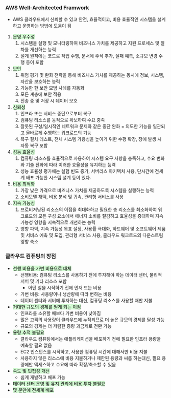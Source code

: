 

### AWS Well-Architected Framwork

- AWS 클라우드에서 신뢰할 수 있고 안전, 효율적이고, 비용 효율적인 시스템을 설계하고 운영하는 방법에 도움이 됨

1. <mark style="background: #BBFABBA6;">운영 우수성</mark>
	1. 시스템을 실행 및 모니터링하여 비즈니스 가치를 제공하고 지원 프로세스 및 절차를 개선하는 능력
	2. 설계 원칙에는 코드로 작업 수행, 문서에 주석 추가, 실패 예측, 소규모 변경 수행 등이 포함
2. <mark style="background: #BBFABBA6;">보안</mark>
	1. 위험 평가 및 완화 전략을 통해 비즈니스 가치를 제공하는 동시에 정보, 시스템, 자산을 보호하는 능력
	2. 가능한 한 보안 모범 사례를 자동화
	3. 모든 계층에 보안 적용
	4. 전송 중 및 저장 시 데이터 보호
3. <mark style="background: #BBFABBA6;">신뢰성</mark>
	1. 인프라 또는 서비스 중단으로부터 복구
	2. 컴퓨팅 리소스를 동적으로 확보하여 수요 충족
	3. 잘못된 구성/일시적인 네트워크 문제와 같은 중단 완화 = 의도한 기능을 일관되고 올바르게 수행하는 워크로드의 기능
	4. 복구 절차 테스트, 전체 시스템 가용성을 높이기 위한 수평 확장, 장애 발생 시 자동 복구 포함
4. <mark style="background: #BBFABBA6;">성능 효율성</mark>
	1. 컴퓨팅 리소스를 효율적으로 사용하여 시스템 요구 사항을 충족하고, 수요 변화와 기술 진화에 따라 이러한 효율성을 유지하는 능력
	2. 성능 효율성 평가에는 실험 빈도 증가, 서버리스 아키텍처 사용, 단시간에 전세계 배포 가능한 시스템 설계 등이 있다.
5. <mark style="background: #BBFABBA6;">비용 최적화</mark>
	1. 가장 낮은 가격으로 비즈니스 가치를 제공하도록 시스템을 실행하는 능력
	2. 소비모델 채택, 비용 분석 및 귀속, 관리형 서비스를 사용
6. <mark style="background: #BBFABBA6;">지속 가능성</mark>
	1. 프로비저닝된 리소스의 이점을 최대화하고 필요한 총 리소스를 최소화하여 워크로드의 모든 구성 요소에서 에너지 소비를 절감하고 효율성을 증대하며 지속 가능성 영향을 지속적으로 개선하는 능력
	2. 영향 파악, 지속 가능성 목표 설정, 사용률 극대화, 하드웨어 및 소프트웨어 제품 및 서비스 예측 및 도입, 관리형 서비스 사용, 클라우드 워크로드의 다운스트림 영향 축소



### 클라우드 컴퓨팅의 장점
- <mark style="background: #BBFABBA6;">선행 비용을 가변 비용으로 대체</mark>
	- 선행비용: 컴퓨팅 리소스를 사용하기 전에 투자해야 하는 데이터 센터, 물리적 서버 및 기타 리소스 포함
		- 어떤 일을 시작하기 전에 먼저 드는 비용
	- 가변 비용: 사용량이나 생산량에 따라 변하는 비용
	- 데이터 센터와 서버에 투자하는 대신, 컴퓨팅 리소스를 사용할 때만 지불
- <mark style="background: #BBFABBA6;">거대한 규모의 경제를 얻게 되는 이점</mark>
	- 인프라를 소유할 때보다 가변 비용이 낮아짐
	- 많은 고객의 사용량이 클라우드에 누적되므로 더 높은 규모의 경제를 달성 가능
	- 규모의 경제는 더 저렴한 종량 과금제로 전환 가능
- <mark style="background: #BBFABBA6;">용량 추적 불필요</mark>
	- 클라우드 컴퓨팅에서는 애플리케이션을 배포하기 전에 필요한 인프라 용량을 예측할 필요 없음
	- EC2 인스턴스를 시작하고, 사용한 컴퓨팅 시간에 대해서만 비용 지불
	- 사용하지 않은 리소스에 비용 지불하거나 제한된 용량과 씨름 하는대신, 필요 용량에만 액세스하고 수요에 따라 확장/축소할 수 있음
- <mark style="background: #BBFABBA6;">속도 및 민첩성 개선</mark>
	- 쉽게 개발하고 배포 가능
- <mark style="background: #BBFABBA6;">데이터 센터 운영 및 유지 관리에 비용 투자 불필요</mark>
- <mark style="background: #BBFABBA6;">몇 분만에 전세계 배포</mark>